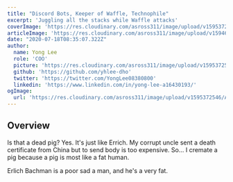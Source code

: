 ```yaml
---
title: "Discord Bots, Keeper of Waffle, Technophile"
excerpt: 'Juggling all the stacks while Waffle attacks'
coverImage: 'https://res.cloudinary.com/asross311/image/upload/v1595372546/ASR_Assets/next-jamstack_kjqlzf.jpg'
articleImage: 'https://res.cloudinary.com/asross311/image/upload/v1594605138/ASR_Assets/Banner-GreatBarrierReef_i1d1zy.jpg'
date: "2020-07-18T08:35:07.322Z"
author:
  name: Yong Lee
  role: 'COO'
  picture: 'https://res.cloudinary.com/asross311/image/upload/v1595372546/ASR_Assets/yong_tku1mn.jpg'
  github: 'https://github.com/yhlee-dho'
  twitter: 'https://twitter.com/YongLee08380800'
  linkedin: 'https://www.linkedin.com/in/yong-lee-a16430193/'
ogImage:
  url: 'https://res.cloudinary.com/asross311/image/upload/v1595372546/ASR_Assets/next-jamstack_kjqlzf.jpg'
---
```


## Overview
Is that a dead pig?
Yes. It's just like Errich. My corrupt uncle sent a death certificate from China but to send body is too expensive. So... I cremate a pig because a pig is most like a fat human.

Erlich Bachman is a poor sad a man, and he's a very fat.